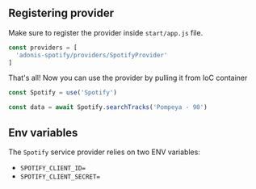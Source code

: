## Registering provider

Make sure to register the provider inside `start/app.js` file.

```js
const providers = [
  'adonis-spotify/providers/SpotifyProvider'
]
```

That's all! Now you can use the provider by pulling it from IoC container

```js
const Spotify = use('Spotify')

const data = await Spotify.searchTracks('Pompeya - 90')

```

## Env variables

The `Spotify` service provider relies on two ENV variables: 
- `SPOTIFY_CLIENT_ID=`
- `SPOTIFY_CLIENT_SECRET=`
